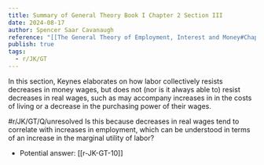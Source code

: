 ```yaml
---
title: Summary of General Theory Book I Chapter 2 Section III
date: 2024-08-17
author: Spencer Saar Cavanaugh
reference: "[[The General Theory of Employment, Interest and Money#Chapter 2, Section III]]"
publish: true
tags:
  - r/JK/GT
---
```

In this section, Keynes elaborates on how labor collectively resists decreases in money wages, but does not (nor is it always able to) resist decreases in real wages, such as may accompany increases in in the costs of living or a decrease in the purchasing power of their wages.

#r/JK/GT/Q/unresolved Is this because decreases in real wages tend to correlate with increases in employment, which can be understood in terms of an increase in the marginal utility of labor?

- Potential answer: [[r-JK-GT-10]]
